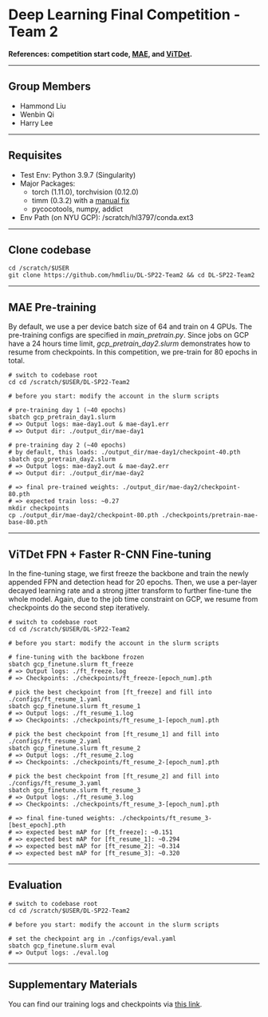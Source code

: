 # Deep Learning Final Competition - Team 2

**References: competition start code, [MAE](https://github.com/facebookresearch/mae), and [ViTDet](https://github.com/ViTAE-Transformer/ViTDet).**

---

## Group Members
- Hammond Liu
- Wenbin Qi
- Harry Lee

---

## Requisites
- Test Env: Python 3.9.7 (Singularity)
- Major Packages:
    - torch (1.11.0), torchvision (0.12.0)
    - timm (0.3.2) with a [manual fix](https://github.com/rwightman/pytorch-image-models/issues/420#issuecomment-776459842)
    - pycocotools, numpy, addict
- Env Path (on NYU GCP): /scratch/hl3797/conda.ext3

---

## Clone codebase
```
cd /scratch/$USER
git clone https://github.com/hmdliu/DL-SP22-Team2 && cd DL-SP22-Team2
```

---

## MAE Pre-training
By default, we use a per device batch size of 64 and train on 4 GPUs. The pre-training configs are specified in *main_pretrain.py*. Since jobs on GCP have a 24 hours time limit, *gcp_pretrain_day2.slurm* demonstrates how to resume from checkpoints. In this competition, we pre-train for 80 epochs in total.
```
# switch to codebase root
cd cd /scratch/$USER/DL-SP22-Team2

# before you start: modify the account in the slurm scripts

# pre-training day 1 (~40 epochs)
sbatch gcp_pretrain_day1.slurm
# => Output logs: mae-day1.out & mae-day1.err
# => Output dir: ./output_dir/mae-day1

# pre-training day 2 (~40 epochs)
# by default, this loads: ./output_dir/mae-day1/checkpoint-40.pth
sbatch gcp_pretrain_day2.slurm
# => Output logs: mae-day2.out & mae-day2.err
# => Output dir: ./output_dir/mae-day2

# => final pre-trained weights: ./output_dir/mae-day2/checkpoint-80.pth
# => expected train loss: ~0.27
mkdir checkpoints
cp ./output_dir/mae-day2/checkpoint-80.pth ./checkpoints/pretrain-mae-base-80.pth
```

---

## ViTDet FPN + Faster R-CNN Fine-tuning
In the fine-tuning stage, we first freeze the backbone and train the newly appended FPN and detection head for 20 epochs. Then, we use a per-layer decayed learning rate and a strong jitter transform to further fine-tune the whole model. Again, due to the job time constraint on GCP, we resume from checkpoints do the second step iteratively.
```
# switch to codebase root
cd cd /scratch/$USER/DL-SP22-Team2

# before you start: modify the account in the slurm scripts

# fine-tuning with the backbone frozen
sbatch gcp_finetune.slurm ft_freeze
# => Output logs: ./ft_freeze.log
# => Checkpoints: ./checkpoints/ft_freeze-[epoch_num].pth

# pick the best checkpoint from [ft_freeze] and fill into ./configs/ft_resume_1.yaml
sbatch gcp_finetune.slurm ft_resume_1
# => Output logs: ./ft_resume_1.log
# => Checkpoints: ./checkpoints/ft_resume_1-[epoch_num].pth

# pick the best checkpoint from [ft_resume_1] and fill into ./configs/ft_resume_2.yaml
sbatch gcp_finetune.slurm ft_resume_2
# => Output logs: ./ft_resume_2.log
# => Checkpoints: ./checkpoints/ft_resume_2-[epoch_num].pth

# pick the best checkpoint from [ft_resume_2] and fill into ./configs/ft_resume_3.yaml
sbatch gcp_finetune.slurm ft_resume_3
# => Output logs: ./ft_resume_3.log
# => Checkpoints: ./checkpoints/ft_resume_3-[epoch_num].pth

# => final fine-tuned weights: ./checkpoints/ft_resume_3-[best_epoch].pth
# => expected best mAP for [ft_freeze]: ~0.151
# => expected best mAP for [ft_resume_1]: ~0.294
# => expected best mAP for [ft_resume_2]: ~0.314
# => expected best mAP for [ft_resume_3]: ~0.320
```

---

## Evaluation
```
# switch to codebase root
cd cd /scratch/$USER/DL-SP22-Team2

# before you start: modify the account in the slurm scripts

# set the checkpoint arg in ./configs/eval.yaml
sbatch gcp_finetune.slurm eval
# => Output logs: ./eval.log
```

---

## Supplementary Materials
You can find our training logs and checkpoints via [this link](https://drive.google.com/drive/folders/1Y1P4y313Ey0sdvBuDaPzXFD7oIMw6-hV?usp=sharing).

